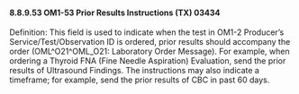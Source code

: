 #### 8.8.9.53 OM1-53 Prior Results Instructions (TX) 03434

Definition: This field is used to indicate when the test in OM1-2 Producer’s Service/Test/Observation ID is ordered, prior results should accompany the order (OML^O21^OML_O21: Laboratory Order Message). For example, when ordering a Thyroid FNA (Fine Needle Aspiration) Evaluation, send the prior results of Ultrasound Findings. The instructions may also indicate a timeframe; for example, send the prior results of CBC in past 60 days.

